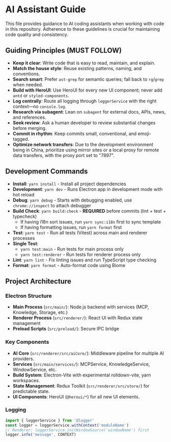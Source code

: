 # AI Assistant Guide

This file provides guidance to AI coding assistants when working with code in this repository. Adherence to these guidelines is crucial for maintaining code quality and consistency.

## Guiding Principles (MUST FOLLOW)

- **Keep it clear**: Write code that is easy to read, maintain, and explain.
- **Match the house style**: Reuse existing patterns, naming, and conventions.
- **Search smart**: Prefer `ast-grep` for semantic queries; fall back to `rg`/`grep` when needed.
- **Build with HeroUI**: Use HeroUI for every new UI component; never add `antd` or `styled-components`.
- **Log centrally**: Route all logging through `loggerService` with the right context—no `console.log`.
- **Research via subagent**: Lean on `subagent` for external docs, APIs, news, and references.
- **Seek review**: Ask a human developer to review substantial changes before merging.
- **Commit in rhythm**: Keep commits small, conventional, and emoji-tagged.
- **Optimize network transfers**: Due to the development environment being in China, prioritize using mirror sites or a local proxy for remote data transfers, with the proxy port set to "7897".

## Development Commands

- **Install**: `yarn install` - Install all project dependencies
- **Development**: `yarn dev` - Runs Electron app in development mode with hot reload
- **Debug**: `yarn debug` - Starts with debugging enabled, use `chrome://inspect` to attach debugger
- **Build Check**: `yarn build:check` - **REQUIRED** before commits (lint + test + typecheck)
  - If having i18n sort issues, run `yarn sync:i18n` first to sync template
  - If having formatting issues, run `yarn format` first
- **Test**: `yarn test` - Run all tests (Vitest) across main and renderer processes
- **Single Test**:
  - `yarn test:main` - Run tests for main process only
  - `yarn test:renderer` - Run tests for renderer process only
- **Lint**: `yarn lint` - Fix linting issues and run TypeScript type checking
- **Format**: `yarn format` - Auto-format code using Biome

## Project Architecture

### Electron Structure
- **Main Process** (`src/main/`): Node.js backend with services (MCP, Knowledge, Storage, etc.)
- **Renderer Process** (`src/renderer/`): React UI with Redux state management
- **Preload Scripts** (`src/preload/`): Secure IPC bridge

### Key Components
- **AI Core** (`src/renderer/src/aiCore/`): Middleware pipeline for multiple AI providers.
- **Services** (`src/main/services/`): MCPService, KnowledgeService, WindowService, etc.
- **Build System**: Electron-Vite with experimental rolldown-vite, yarn workspaces.
- **State Management**: Redux Toolkit (`src/renderer/src/store/`) for predictable state.
- **UI Components**: HeroUI (`@heroui/*`) for all new UI elements.

### Logging
```typescript
import { loggerService } from '@logger'
const logger = loggerService.withContext('moduleName')
// Renderer: loggerService.initWindowSource('windowName') first
logger.info('message', CONTEXT)
```
